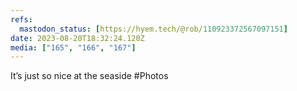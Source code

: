 ```yaml
---
refs:
  mastodon_status: [https://hyem.tech/@rob/110923372567097151]
date: 2023-08-20T18:32:24.120Z
media: ["165", "166", "167"]
---
```


It’s just so nice at the seaside #Photos

